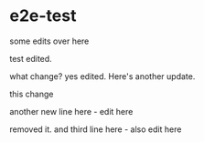 # e2e-test

some edits over here

test edited.




what change? yes edited. Here's another update.


this change



another new line here - edit here





removed it.
and third line here - also edit here
